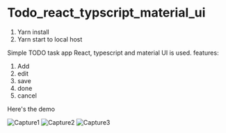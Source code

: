# Todo_react_typscript_material_ui
1) Yarn install
2) Yarn start to local host

Simple TODO task app
React, typescript and material UI is used.
features:
1) Add
2) edit
3) save
4) done
5) cancel

Here's the demo


![Capture1](https://github.com/git2piyush/Todo_react_typscript_material_ui/assets/130133404/9a13c9a5-ae58-45f7-b31f-41ee9b7045e9)
![Capture2](https://github.com/git2piyush/Todo_react_typscript_material_ui/assets/130133404/5864ccbb-80c3-460c-8b1c-c5d7223c07ac)
![Capture3](https://github.com/git2piyush/Todo_react_typscript_material_ui/assets/130133404/7c6b0a78-aa95-4eb7-8744-94a6103b0697)
